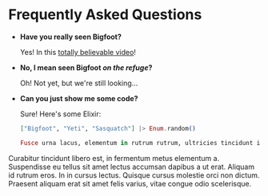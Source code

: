 # Frequently Asked Questions

- **Have you really seen Bigfoot?**

  Yes! In this [totally believable video](https://www.youtube.com/watch?v=v77ijOO8oAk)!

- **No, I mean seen Bigfoot *on the refuge*?**

  Oh! Not yet, but we're still looking...

- **Can you just show me some code?**

  Sure! Here's some Elixir:

  ```elixir
  ["Bigfoot", "Yeti", "Sasquatch"] |> Enum.random()
  
  Fusce urna lacus, elementum in rutrum rutrum, ultricies tincidunt ipsum. Donec congue nisl orci.
Curabitur tincidunt libero est, in fermentum metus elementum a. Suspendisse eu tellus sit amet
lectus accumsan dapibus a ut erat. Aliquam id rutrum eros. In in cursus lectus. Quisque cursus
molestie orci non dictum. Praesent aliquam erat sit amet felis varius, vitae congue odio scelerisque.
  ```
